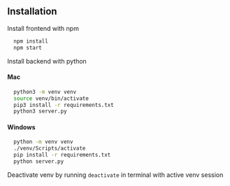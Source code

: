 
## Installation

Install frontend with npm

```bash
  npm install
  npm start
```
    
Install backend with python

#### Mac
```bash
  python3 -m venv venv
  source venv/bin/activate
  pip3 install -r requirements.txt
  python3 server.py  
```

#### Windows
```bash
  python -m venv venv
  ./venv/Scripts/activate
  pip install -r requirements.txt
  python server.py  
```

Deactivate venv by running `deactivate` in terminal with active venv session

